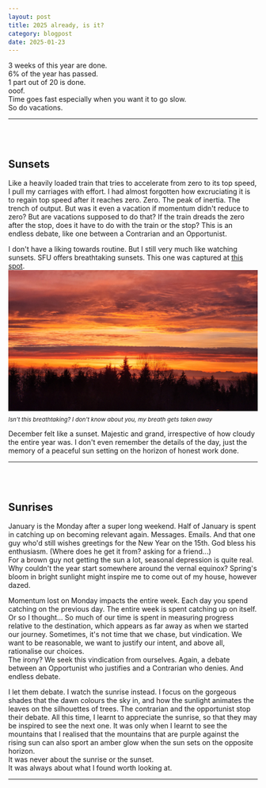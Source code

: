 ```yaml
---
layout: post
title: 2025 already, is it?
category: blogpost
date: 2025-01-23
---
```


3 weeks of this year are done.  
6% of the year has passed.  
1 part out of 20 is done.  
ooof.  
Time goes fast especially when you want it to go slow.  
So do vacations.

---
<br>
<br>

## Sunsets

Like a heavily loaded train that tries to accelerate from zero to its top speed, I pull my carriages with effort.
I had almost forgotten how excruciating it is to regain top speed after it reaches zero.
Zero. The peak of inertia. The trench of output.
But was it even a vacation if momentum didn't reduce to zero?
But are vacations supposed to do that?
If the train dreads the zero after the stop, does it have to do with the train or the stop?
This is an endless debate, like one between a Contrarian and an Opportunist.

I don't have a liking towards routine. But I still very much like watching sunsets. SFU offers breathtaking sunsets.
This one was captured at [this spot](https://maps.app.goo.gl/KvUEokazi6Zd9FET7).
![SFU offers breathtaking sunsets](/assets/blog/2025-01-23/SFUSunsetSouthWest.jpg)
<sub>*Isn't this breathtaking? I don't know about you, my breath gets taken away*</sub>

December felt like a sunset. Majestic and grand, irrespective of how cloudy the entire year was. I don't even remember the details of the day, just the memory of a peaceful sun setting on the horizon of honest work done.

---
<br>
<br>

## Sunrises

January is the Monday after a super long weekend. Half of January is spent in catching up on becoming relevant again. Messages. Emails. And that one guy who'd still wishes greetings for the New Year on the 15th. God bless his enthusiasm. (Where does he get it from? asking for a friend...)  
For a brown guy not getting the sun a lot, seasonal depression is quite real. Why couldn't the year start somewhere around the vernal equinox? Spring's bloom in bright sunlight might inspire me to come out of my house, however dazed.

Momentum lost on Monday impacts the entire week. Each day you spend catching on the previous day. The entire week is spent catching up on itself. Or so I thought...
So much of our time is spent in measuring progress relative to the destination, which appears as far away as when we started our journey. Sometimes, it's not time that we chase, but vindication. We want to be reasonable, we want to justify our intent, and above all, rationalise our choices.  
The irony? We seek this vindication from ourselves. Again, a debate between an Opportunist who justifies and a Contrarian who denies. And endless debate.

I let them debate. I watch the sunrise instead. I focus on the gorgeous shades that the dawn colours the sky in, and how the sunlight animates the leaves on the silhouettes of trees. The contrarian and the opportunist stop their debate. All this time, I learnt to appreciate the sunrise, so that they may be inspired to see the next one. It was only when I learnt to see the mountains that I realised that the mountains that are purple against the rising sun can also sport an amber glow when the sun sets on the opposite horizon.  
It was never about the sunrise or the sunset.  
It was always about what I found worth looking at.

---

